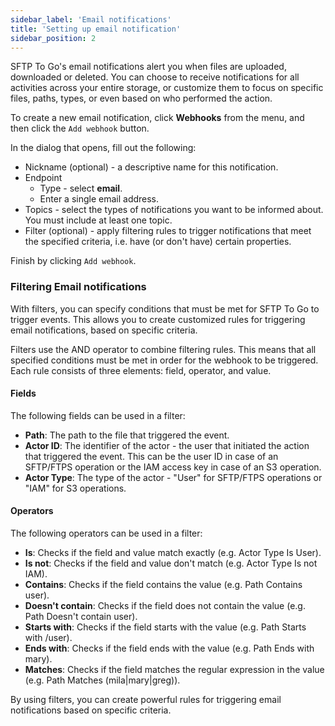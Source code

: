 ```yaml
---
sidebar_label: 'Email notifications'
title: 'Setting up email notification'
sidebar_position: 2
---
```


SFTP To Go's email notifications alert you when files are uploaded, downloaded or deleted. You can choose to receive notifications for all activities across your entire storage, or customize them to focus on specific files, paths, types, or even based on who performed the action.

To create a new email notification, click **Webhooks** from the menu, and then click the `Add webhook` button.

In the dialog that opens, fill out the following:

* Nickname (optional) - a descriptive name for this notification.
* Endpoint  
  * Type - select <b>email</b>.  
  * Enter a single email address.
* Topics - select the types of notifications you want to be informed about. You must include at least one topic.
* Filter (optional) - apply filtering rules to trigger notifications that meet the specified criteria, i.e. have (or don't have) certain properties.

Finish by clicking `Add webhook`.

### Filtering Email notifications

With filters, you can specify conditions that must be met for SFTP To Go to trigger events. This allows you to create customized rules for triggering email notifications, based on specific criteria.

Filters use the AND operator to combine filtering rules. This means that all specified conditions must be met in order for the webhook to be triggered. Each rule consists of three elements: field, operator, and value.

#### Fields

The following fields can be used in a filter:

* **Path**: The path to the file that triggered the event.
* **Actor ID**: The identifier of the actor - the user that initiated the action that triggered the event. This can be the user ID in case of an SFTP/FTPS operation or the IAM access key in case of an S3 operation.
* **Actor Type**: The type of the actor - "User" for SFTP/FTPS operations or "IAM" for S3 operations.

#### Operators

The following operators can be used in a filter:

* **Is**: Checks if the field and value match exactly (e.g. Actor Type Is User).
* **Is not**: Checks if the field and value don't match (e.g. Actor Type Is not IAM).
* **Contains**: Checks if the field contains the value (e.g. Path Contains user).
* **Doesn't contain**: Checks if the field does not contain the value (e.g. Path Doesn't contain user).
* **Starts with**: Checks if the field starts with the value (e.g. Path Starts with /user).
* **Ends with**: Checks if the field ends with the value (e.g. Path Ends with mary).
* **Matches**: Checks if the field matches the regular expression in the value (e.g. Path Matches (mila|mary|greg)).

By using filters, you can create powerful rules for triggering email notifications based on specific criteria.
